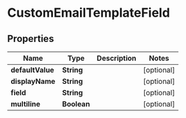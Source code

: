 # CustomEmailTemplateField

## Properties
Name | Type | Description | Notes
------------ | ------------- | ------------- | -------------
**defaultValue** | **String** |  |  [optional]
**displayName** | **String** |  |  [optional]
**field** | **String** |  |  [optional]
**multiline** | **Boolean** |  |  [optional]

